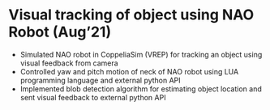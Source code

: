 # Visual tracking of object using NAO Robot (Aug’21)
- Simulated NAO robot in CoppeliaSim (VREP) for tracking an object using visual feedback from camera
- Controlled yaw and pitch motion of neck of NAO robot using LUA programming language and external python API
- Implemented blob detection algorithm for estimating object location and sent visual feedback to external python API

